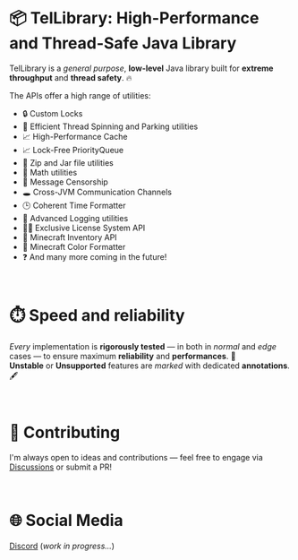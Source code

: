 # 📦 TelLibrary: High-Performance and Thread-Safe Java Library

TelLibrary is a <i>general purpose</i>, <b>low-level</b> Java library built for
<b>extreme throughput</b> and <b>thread safety</b>. 🔥 <br>

The APIs offer a high range of utilities: <ul>
<li>🔒 Custom Locks</li>
<li>🔄 Efficient Thread Spinning and Parking utilities</li>
<li>📈 High-Performance Cache</li>
<li>📈 Lock-Free PriorityQueue</li>
<li>📁 Zip and Jar file utilities</li>
<li>📱 Math utilities</li>
<li>💢 Message Censorship</li>
<li>🕳️ Cross-JVM Communication Channels</li>
<li>🕒 Coherent Time Formatter</li>
<li>📄 Advanced Logging utilities</li>
<li>👨‍💻 Exclusive License System API</li>
<li>💼 Minecraft Inventory API</li>
<li>🎨 Minecraft Color Formatter</li>
<li>❓ And many more coming in the future!</li>
</ul>

<br>

# ⏱️ Speed and reliability

<i>Every</i> implementation is <b>rigorously tested</b> — in both in <i>normal</i> and <i>edge</i> cases —
to ensure maximum <b>reliability</b> and <b>performances</b>. 🚀 <br>
<b>Unstable</b> or <b>Unsupported</b> features are <i>marked</i> with dedicated <b>annotations</b>. 🖋️ <br>

<br>

# 🤝 Contributing

I'm always open to ideas and contributions — feel free to engage via <a href="https://github.com/Telamone/TelLibrary/discussions">Discussions</a> or submit a PR!

<br>

# 🌐 Social Media

<a href="https://discord.gg/ueT8bMKV2f">Discord</a> (<i>work in progress...</i>)
